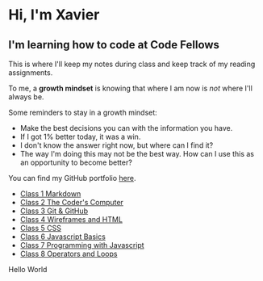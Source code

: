 # Hi, I'm Xavier

## I'm learning how to code at Code Fellows

This is where I'll keep my notes during class and keep track of my reading assignments.

To me, a **growth mindset** is knowing that where I am now is *not* where I'll always be.

Some reminders to stay in a growth mindset:

- Make the best decisions you can with the information you have.
- If I got 1% better today, it was a win.
- I don't know the answer right now, but where can I find it?
- The way I'm doing this may not be the best way. How can I use this as an opportunity to become better?

You can find my GitHub portfolio [here](https://github.com/xhillman).

- [Class 1 Markdown](class1.md)
- [Class 2 The Coder's Computer](class2.md)
- [Class 3 Git & GitHub](class3.md)
- [Class 4 Wireframes and HTML](class4.md)
- [Class 5 CSS](class5.md)
- [Class 6 Javascript Basics](class6.md)
- [Class 7 Programming with Javascript](class7.md)
- [Class 8 Operators and Loops](class8.md)

Hello World
